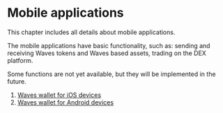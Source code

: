 # Mobile applications

This chapter includes all details about mobile applications.

The mobile applications have basic functionality, such as: sending and receiving Waves tokens and Waves based assets, trading on the DEX platform.

Some functions are not yet available, but they will be implemented in the future.

1. [Waves wallet for iOS devices](waves-client/mobile-apps/iOS.md)
2. [Waves wallet for Android devices](/waves-client/mobile-apps/android.md)
